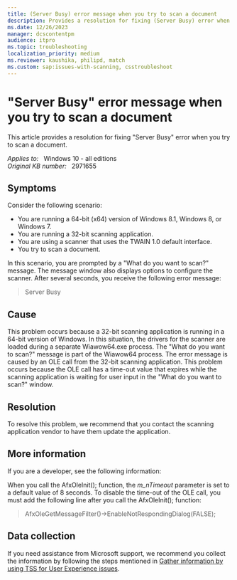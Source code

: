 ```yaml
---
title: (Server Busy) error message when you try to scan a document
description: Provides a resolution for fixing (Server Busy) error when you try to scan a document
ms.date: 12/26/2023
manager: dcscontentpm
audience: itpro
ms.topic: troubleshooting
localization_priority: medium
ms.reviewer: kaushika, philipd, match
ms.custom: sap:issues-with-scanning, csstroubleshoot
---
```

# "Server Busy" error message when you try to scan a document  

This article provides a resolution for fixing "Server Busy" error when you try to scan a document.

_Applies to:_ &nbsp; Windows 10 - all editions  
_Original KB number:_ &nbsp; 2971655

## Symptoms

Consider the following scenario:
- You are running a 64-bit (x64) version of Windows 8.1, Windows 8, or Windows 7.
- You are running a 32-bit scanning application.
- You are using a scanner that uses the TWAIN 1.0 default interface.
- You try to scan a document.  

In this scenario, you are prompted by a "What do you want to scan?" message. The message window also displays options to configure the scanner. After several seconds, you receive the following error message:  
>Server Busy

## Cause

This problem occurs because a 32-bit scanning application is running in a 64-bit version of Windows. In this situation, the drivers for the scanner are loaded during a separate Wiawow64.exe process. The "What do you want to scan?" message is part of the Wiawow64 process. The error message is caused by an OLE call from the 32-bit scanning application. This problem occurs because the OLE call has a time-out value that expires while the scanning application is waiting for user input in the "What do you want to scan?" window. 

## Resolution

To resolve this problem, we recommend that you contact the scanning application vendor to have them update the application.

## More information

If you are a developer, see the following information:

When you call the AfxOleInit(); function, the *m_nTimeout*  parameter is set to a default value of 8 seconds. To disable the time-out of the OLE call, you must add the following line after you call the AfxOleInit(); function:
>AfxOleGetMessageFilter()->EnableNotRespondingDialog(FALSE);  

## Data collection

If you need assistance from Microsoft support, we recommend you collect the information by following the steps mentioned in [Gather information by using TSS for User Experience issues](../windows-troubleshooters/gather-information-using-tss-user-experience.md#printing).
